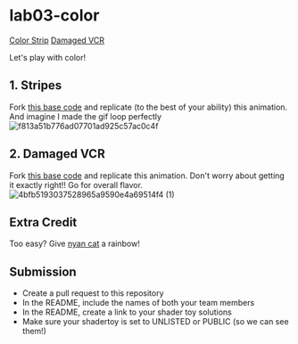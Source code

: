 # lab03-color
[Color Strip](https://www.shadertoy.com/view/NtGBDh)
[Damaged VCR](https://www.shadertoy.com/view/flyBDh)

Let's play with color!

## 1. Stripes
Fork [this base code](https://www.shadertoy.com/view/flyfWR) and replicate (to the best of your ability) this animation. And imagine I made the gif loop perfectly
![f813a51b776ad07701ad925c57ac0c4f](https://user-images.githubusercontent.com/1758825/192643224-503d1e99-dd27-40fd-9f6c-cd0bc4355703.gif)


## 2. Damaged VCR
Fork [this base code](https://www.shadertoy.com/view/stGBWR) and replicate this animation. Don't worry about getting it exactly right!! Go for overall flavor.
![4bfb5193037528965a9590e4a69514f4 (1)](https://user-images.githubusercontent.com/1758825/192655484-1fcef422-b611-48ea-a7ab-f1a7de8f3fb1.gif)

## Extra Credit
Too easy? Give [nyan cat](https://www.shadertoy.com/view/stGBDR) a rainbow!
## Submission
- Create a pull request to this repository
- In the README, include the names of both your team members
- In the README, create a link to your shader toy solutions
- Make sure your shadertoy is set to UNLISTED or PUBLIC (so we can see them!)
